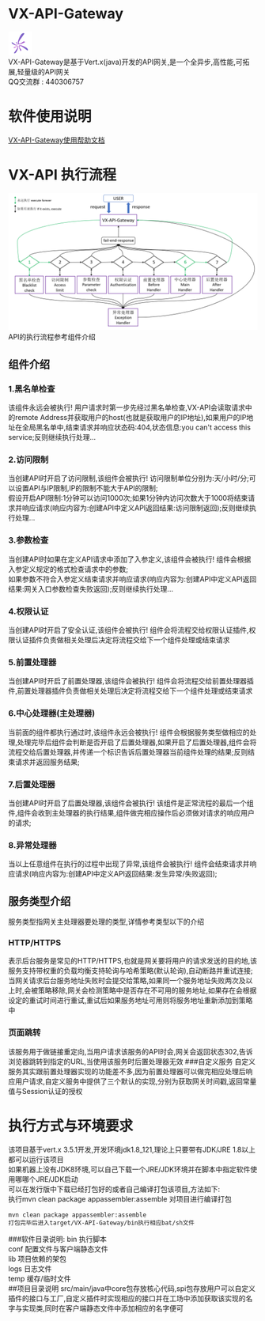 # VX-API-Gateway
![flowchart](https://raw.githubusercontent.com/shenzhenMirren/MyGithubResources/master/image/VX-API-Gateway-Logo_small.png)<br/>
VX-API-Gateway是基于Vert.x(java)开发的API网关,是一个全异步,高性能,可拓展,轻量级的API网关<br/>
QQ交流群 : 440306757<br/>
# 软件使用说明
[VX-API-Gateway使用帮助文档](http://szmirren.com/)<br/>
# VX-API 执行流程
![flowchart](https://raw.githubusercontent.com/shenzhenMirren/MyGithubResources/master/image/VX-API-Gateway-flowchart.png)
API的执行流程参考组件介绍
## 组件介绍
### 1.黑名单检查 
该组件永远会被执行! 用户请求时第一步先经过黑名单检查,VX-API会读取请求中的remote Address并获取用户的host(也就是获取用户的IP地址),如果用户的IP地址在全局黑名单中,结束请求并响应状态码:404,状态信息:you can't access this service;反则继续执行处理...
### 2.访问限制
当创建API时开启了访问限制,该组件会被执行! 访问限制单位分别为:天/小时/分;可以设置API与IP限制,IP的限制不能大于API的限制;<br>
假设开启API限制:1分钟可以访问1000次;如果1分钟内访问次数大于1000将结束请求并响应请求(响应内容为:创建API中定义API返回结果:访问限制返回);反则继续执行处理...
### 3.参数检查
当创建API时如果在定义API请求中添加了入参定义,该组件会被执行! 组件会根据入参定义规定的格式检查请求中的参数;<br>
如果参数不符合入参定义结束请求并响应请求(响应内容为:创建API中定义API返回结果:网关入口参数检查失败返回);反则继续执行处理...
### 4.权限认证
当创建API时开启了安全认证,该组件会被执行! 组件会将流程交给权限认证插件,权限认证插件负责做相关处理后决定将流程交给下一个组件处理或结束请求
### 5.前置处理器
当创建API时开启了前置处理器,该组件会被执行! 组件会将流程交给前置处理器插件,前置处理器插件负责做相关处理后决定将流程交给下一个组件处理或结束请求
### 6.中心处理器(主处理器)
当前面的组件都执行通过时,该组件永远会被执行! 组件会根据服务类型做相应的处理,处理完毕后组件会判断是否开启了后置处理器,如果开启了后置处理器,组件会将流程交给后置处理器,并传递一个标识告诉后置处理器当前组件处理的结果;反则结束请求并返回服务结果;
### 7.后置处理器
当创建API时开启了后置处理器,该组件会被执行! 该组件是正常流程的最后一个组件,组件会收到主处理器的执行结果,组件做完相应操作后必须做对请求的响应用户的请求;
### 8.异常处理器
当以上任意组件在执行的过程中出现了异常,该组件会被执行! 组件会结束请求并响应请求(响应内容为:创建API中定义API返回结果:发生异常/失败返回);
## 服务类型介绍
服务类型指网关主处理器要处理的类型,详情参考类型以下的介绍
### HTTP/HTTPS
表示后台服务是常见的HTTP/HTTPS,也就是网关要将用户的请求发送的目的地,该服务支持带权重的负载均衡支持轮询与哈希策略(默认轮询),自动断路并重试连接;当网关请求后台服务地址失败时会提交给策略,如果同一个服务地址失败两次及以上时,会被策略移除,网关会检测策略中是否存在不可用的服务地址,如果存在会根据设定的重试时间进行重试,重试后如果服务地址可用则将服务地址重新添加到策略中
### 页面跳转 
该服务用于做链接重定向,当用户请求该服务的API时会,网关会返回状态302,告诉浏览器跳转到指定的URL,当使用该服务时后置处理器无效
###自定义服务 
自定义服务其实跟前置处理器实现的功能差不多,因为前置处理器可以做完相应处理后响应用户请求,自定义服务中提供了三个默认的实现,分别为获取网关时间戳,返回常量值与Session认证的授权

# 执行方式与环境要求
该项目基于vert.x 3.5.1开发,开发环境jdk1.8_121,理论上只要带有JDK/JRE 1.8以上都可以运行该项目<br/>
如果机器上没有JDK8环境,可以自己下载一个JRE/JDK环境并在脚本中指定软件使用哪哪个JRE/JDK启动<br/>
可以在发行版中下载已经打包好的或者自己编译打包该项目,方法如下:<br/>
执行mvn clean package appassembler:assemble 对项目进行编译打包<br/>
```html
mvn clean package appassembler:assemble
打包完毕后进入target/VX-API-Gateway/bin执行相应bat/sh文件
```
###软件目录说明:
bin 执行脚本<br/>
conf 配置文件与客户端静态文件<br/>
lib 项目依赖的架包<br/>
logs 日志文件<br/>
temp 缓存/临时文件<br/>
##项目目录说明
src/main/java中core包存放核心代码,spi包存放用户可以自定义插件的接口与工厂,自定义插件时实现相应的接口并在工场中添加获取该实现的名字与实现类,同时在客户端静态文件中添加相应的名字便可<br/>

